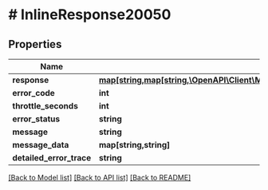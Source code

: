 # # InlineResponse20050

## Properties

Name | Type | Description | Notes
------------ | ------------- | ------------- | -------------
**response** | [**map[string,map[string,\OpenAPI\Client\Model\DestinyHistoricalStatsDestinyLeaderboard]]**](map.md) |  | [optional]
**error_code** | **int** |  | [optional]
**throttle_seconds** | **int** |  | [optional]
**error_status** | **string** |  | [optional]
**message** | **string** |  | [optional]
**message_data** | **map[string,string]** |  | [optional]
**detailed_error_trace** | **string** |  | [optional]

[[Back to Model list]](../../README.md#models) [[Back to API list]](../../README.md#endpoints) [[Back to README]](../../README.md)
